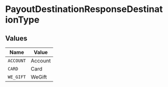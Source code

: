 # PayoutDestinationResponseDestinationType


## Values

| Name      | Value     |
| --------- | --------- |
| `ACCOUNT` | Account   |
| `CARD`    | Card      |
| `WE_GIFT` | WeGift    |